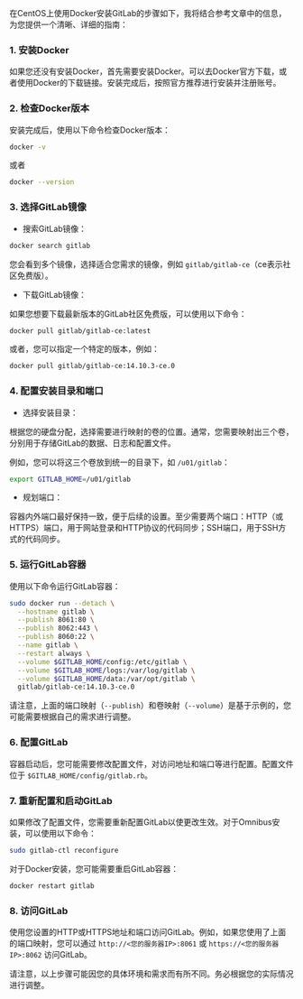 在CentOS上使用Docker安装GitLab的步骤如下，我将结合参考文章中的信息，为您提供一个清晰、详细的指南：

### 1. **安装Docker**

如果您还没有安装Docker，首先需要安装Docker。可以去Docker官方下载，或者使用Docker的下载链接。安装完成后，按照官方推荐进行安装并注册账号。

### 2. **检查Docker版本**

安装完成后，使用以下命令检查Docker版本：


```bash
docker -v
```
或者


```bash
docker --version
```
### 3. **选择GitLab镜像**

* 搜索GitLab镜像：


```bash
docker search gitlab
```
您会看到多个镜像，选择适合您需求的镜像，例如 `gitlab/gitlab-ce`（ce表示社区免费版）。

* 下载GitLab镜像：

如果您想要下载最新版本的GitLab社区免费版，可以使用以下命令：


```bash
docker pull gitlab/gitlab-ce:latest
```
或者，您可以指定一个特定的版本，例如：


```bash
docker pull gitlab/gitlab-ce:14.10.3-ce.0
```
### 4. **配置安装目录和端口**

* 选择安装目录：

根据您的硬盘分配，选择需要进行映射的卷的位置。通常，您需要映射出三个卷，分别用于存储GitLab的数据、日志和配置文件。

例如，您可以将这三个卷放到统一的目录下，如 `/u01/gitlab`：


```bash
export GITLAB_HOME=/u01/gitlab
```
* 规划端口：

容器内外端口最好保持一致，便于后续的设置。至少需要两个端口：HTTP（或HTTPS）端口，用于网站登录和HTTP协议的代码同步；SSH端口，用于SSH方式的代码同步。

### 5. **运行GitLab容器**

使用以下命令运行GitLab容器：


```bash
sudo docker run --detach \
  --hostname gitlab \
  --publish 8061:80 \
  --publish 8062:443 \
  --publish 8060:22 \
  --name gitlab \
  --restart always \
  --volume $GITLAB_HOME/config:/etc/gitlab \
  --volume $GITLAB_HOME/logs:/var/log/gitlab \
  --volume $GITLAB_HOME/data:/var/opt/gitlab \
  gitlab/gitlab-ce:14.10.3-ce.0
```
请注意，上面的端口映射（`--publish`）和卷映射（`--volume`）是基于示例的，您可能需要根据自己的需求进行调整。

### 6. **配置GitLab**

容器启动后，您可能需要修改配置文件，对访问地址和端口等进行配置。配置文件位于 `$GITLAB_HOME/config/gitlab.rb`。

### 7. **重新配置和启动GitLab**

如果修改了配置文件，您需要重新配置GitLab以使更改生效。对于Omnibus安装，可以使用以下命令：


```bash
sudo gitlab-ctl reconfigure
```
对于Docker安装，您可能需要重启GitLab容器：


```bash
docker restart gitlab
```
### 8. **访问GitLab**

使用您设置的HTTP或HTTPS地址和端口访问GitLab。例如，如果您使用了上面的端口映射，您可以通过 `http://<您的服务器IP>:8061` 或 `https://<您的服务器IP>:8062` 访问GitLab。

请注意，以上步骤可能因您的具体环境和需求而有所不同。务必根据您的实际情况进行调整。